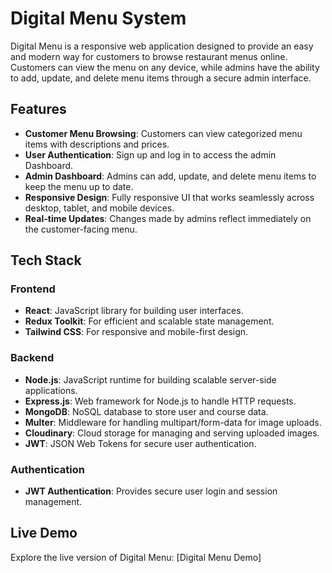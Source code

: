 # Digital Menu System

Digital Menu is a responsive web application designed to provide an easy and modern way for customers to browse restaurant menus online. Customers can view the menu on any device, while admins have the ability to add, update, and delete menu items through a secure admin interface.

## Features

- **Customer Menu Browsing**: Customers can view categorized menu items with descriptions and prices.
- **User Authentication**: Sign up and log in to access the admin Dashboard.
- **Admin Dashboard**: Admins can add, update, and delete menu items to keep the menu up to date.
- **Responsive Design**: Fully responsive UI that works seamlessly across desktop, tablet, and mobile devices.
- **Real-time Updates**: Changes made by admins reflect immediately on the customer-facing menu.
  
## Tech Stack

### Frontend
- **React**: JavaScript library for building user interfaces.
- **Redux Toolkit**: For efficient and scalable state management.
- **Tailwind CSS**: For responsive and mobile-first design.

### Backend
- **Node.js**: JavaScript runtime for building scalable server-side applications.
- **Express.js**: Web framework for Node.js to handle HTTP requests.
- **MongoDB**: NoSQL database to store user and course data.
- **Multer**: Middleware for handling multipart/form-data for image uploads.
- **Cloudinary**: Cloud storage for managing and serving uploaded images.
- **JWT**: JSON Web Tokens for secure user authentication.

### Authentication
- **JWT Authentication**: Provides secure user login and session management.

## Live Demo

Explore the live version of Digital Menu: [Digital Menu Demo]
